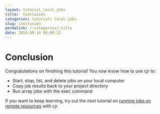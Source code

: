 ```yaml
---
layout: tutorial_local_jobs
title:  Conclusion
categories: tutorials local-jobs
slug: conclusion
permalink: /:categories/:title
date: 2014-09-14 00:00:12
---
```



Conclusion
=============

Congratulations on finishing this tutorial! You now know how to use cjr to:
- Start, stop, list, and delete jobs on your local computer
- Copy job results back to your project directory
- Run array jobs with the exec command

If you want to keep learning, try out the next tutorial on [running jobs on remote resources](/tutorials/remote-jobs/overview) with cjr.